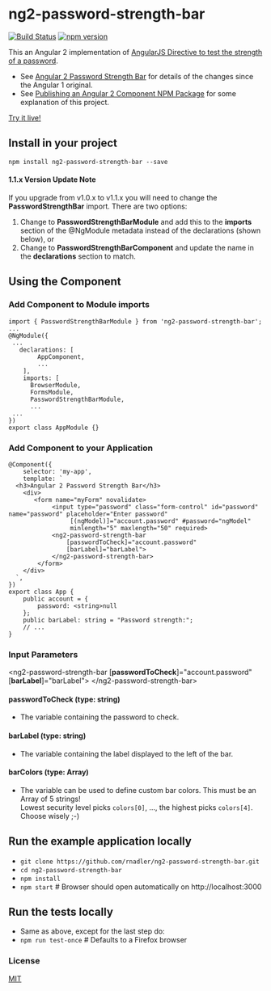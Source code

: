 # ng2-password-strength-bar

[![Build Status](https://travis-ci.org/rnadler/ng2-password-strength-bar.svg?branch=master)](https://travis-ci.org/rnadler/ng2-password-strength-bar)
[![npm version](https://badge.fury.io/js/ng2-password-strength-bar.svg)](https://badge.fury.io/js/ng2-password-strength-bar)

This an Angular 2 implementation of [AngularJS Directive to test the strength of a password](https://blog.brunoscopelliti.com/angularjs-directive-to-test-the-strength-of-a-password/). 
- See [Angular 2 Password Strength Bar](http://rdn-consulting.com/blog/2016/09/28/angular-2-password-strength-bar/) for details of the changes since the Angular 1 original.
- See [Publishing an Angular 2 Component NPM Package](http://rdn-consulting.com/blog/2016/12/09/publishing-an-angular-2-component-npm-package/) for some explanation of this project.

[Try it live!](https://plnkr.co/edit/z0x5gG?p=preview)

## Install in your project

`npm install ng2-password-strength-bar --save`

#### 1.1.x Version Update Note

If you upgrade from v1.0.x to v1.1.x you will need to change the **PasswordStrengthBar** import. There are two options:
 1. Change to **PasswordStrengthBarModule** and add this to the **imports** section of the @NgModule metadata instead of the declarations (shown below), or
 2. Change to **PasswordStrengthBarComponent** and update the name in the **declarations** section to match.

## Using the Component
### Add Component to Module imports
```
import { PasswordStrengthBarModule } from 'ng2-password-strength-bar';
...
@NgModule({
 ...
   declarations: [
        AppComponent,
        ...
    ],
    imports: [
      BrowserModule,
      FormsModule,
      PasswordStrengthBarModule,
      ...
 ...
})
export class AppModule {}
```
### Add Component to your Application
```
@Component({
    selector: 'my-app',
    template: `
  <h3>Angular 2 Password Strength Bar</h3>
    <div>
       <form name="myForm" novalidate>
            <input type="password" class="form-control" id="password" name="password" placeholder="Enter password"
                 [(ngModel)]="account.password" #password="ngModel"
                 minlength="5" maxlength="50" required>
            <ng2-password-strength-bar
                [passwordToCheck]="account.password"
                [barLabel]="barLabel">
            </ng2-password-strength-bar>
        </form>
    </div>
  `,
})
export class App {
    public account = {
        password: <string>null
    };
    public barLabel: string = "Password strength:";
    // ...
}
```
### Input Parameters

\<ng2-password-strength-bar \[**passwordToCheck**\]="account.password"  \[**barLabel**\]="barLabel"\> \</ng2-password-strength-bar\>

#### passwordToCheck (type: string)

- The variable containing the password to check.

#### barLabel (type: string)

- The variable containing the label displayed to the left of the bar.

#### barColors (type: Array<string>)

- The variable can be used to define custom bar colors. This must be an Array of 5 strings!<br>
Lowest security level picks `colors[0]`, ..., the highest picks `colors[4]`. Choose wisely ;-)


## Run the example application locally
- `git clone https://github.com/rnadler/ng2-password-strength-bar.git`
- `cd ng2-password-strength-bar`
- `npm install`
- `npm start` # Browser should open automatically on http://localhost:3000

## Run the tests locally
- Same as above, except for the last step do:
- `npm run test-once`  # Defaults to a Firefox browser

### License

[MIT](https://tldrlegal.com/license/mit-license)

